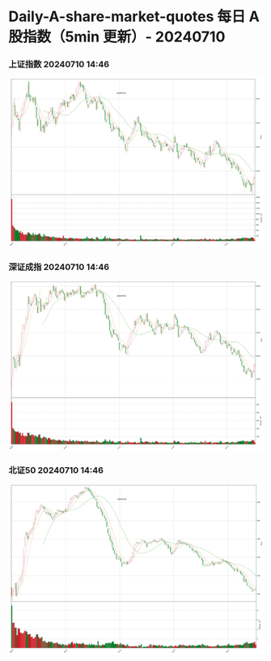 
# Daily-A-share-market-quotes 每日 A 股指数（5min 更新）- 20240710

### 上证指数 20240710 14:46
![](./fig/2024/7/20240710-sh000001.png)

### 深证成指 20240710 14:46
![](./fig/2024/7/20240710-sz399001.png)

### 北证50 20240710 14:46
![](./fig/2024/7/20240710-bj899050.png)
